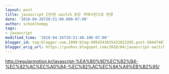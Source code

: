 ```yaml
---
layout: post
title: javascript 간단한 switch 문은 객체사전으로 변경
date: '2018-04-26T20:51:00.000-07:00'
author: schoolhompy
tags:
- javascript
modified_time: '2018-04-26T20:51:48.106-07:00'
blogger_id: tag:blogger.com,1999:blog-4954243635432022205.post-5844740727100446516
blogger_orig_url: https://yunhos.blogspot.com/2018/04/javascript-switch.html
---
```


http://regularmotion.kr/javascript-%EA%B0%9D%EC%B2%B4-%EC%82%AC%EC%A0%84-%EC%82%AC%EC%9A%A9%EB%B2%95/